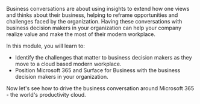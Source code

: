 Business conversations are about using insights to extend how one views and thinks about their business, helping to reframe opportunities and challenges faced by the organization.  Having these conversations with business decision makers in your organization can help your company realize value and make the most of their modern workplace.

In this module, you will learn to:  
     
- Identify the challenges that matter to business decision makers as they move to a cloud based modern workplace.
- Position Microsoft 365 and Surface for Business with the business decision makers in your organization.    

Now let's see how to drive the business conversation around Microsoft 365 - the world's productivity cloud.